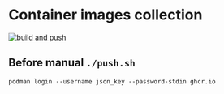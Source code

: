 # Container images collection

[![build and push](https://github.com/raven428/container-images/actions/workflows/build-n-push.yaml/badge.svg)](https://github.com/raven428/container-images/actions/workflows/build-n-push.yaml)


## Before manual `./push.sh`

```shell
podman login --username json_key --password-stdin ghcr.io
```
